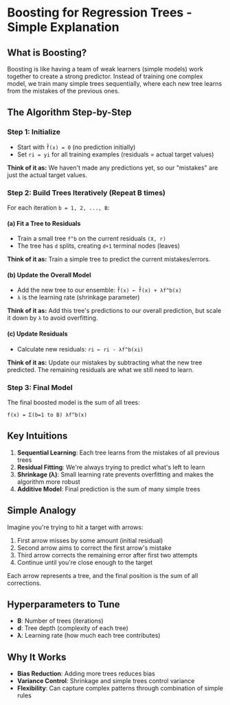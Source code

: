 # Boosting for Regression Trees - Simple Explanation

## What is Boosting?
Boosting is like having a team of weak learners (simple models) work together to create a strong predictor. Instead of training one complex model, we train many simple trees sequentially, where each new tree learns from the mistakes of the previous ones.

## The Algorithm Step-by-Step

### Step 1: Initialize
- Start with `f̂(x) = 0` (no prediction initially)
- Set `ri = yi` for all training examples (residuals = actual target values)

**Think of it as:** We haven't made any predictions yet, so our "mistakes" are just the actual target values.

### Step 2: Build Trees Iteratively (Repeat B times)

For each iteration `b = 1, 2, ..., B`:

#### (a) Fit a Tree to Residuals
- Train a small tree `f^b` on the current residuals `(X, r)`
- The tree has `d` splits, creating `d+1` terminal nodes (leaves)

**Think of it as:** Train a simple tree to predict the current mistakes/errors.

#### (b) Update the Overall Model
- Add the new tree to our ensemble: `f̂(x) ← f̂(x) + λf^b(x)`
- `λ` is the learning rate (shrinkage parameter)

**Think of it as:** Add this tree's predictions to our overall prediction, but scale it down by `λ` to avoid overfitting.

#### (c) Update Residuals
- Calculate new residuals: `ri ← ri - λf^b(xi)`

**Think of it as:** Update our mistakes by subtracting what the new tree predicted. The remaining residuals are what we still need to learn.

### Step 3: Final Model
The final boosted model is the sum of all trees:
```
f̂(x) = Σ(b=1 to B) λf^b(x)
```

## Key Intuitions

1. **Sequential Learning**: Each tree learns from the mistakes of all previous trees
2. **Residual Fitting**: We're always trying to predict what's left to learn
3. **Shrinkage (λ)**: Small learning rate prevents overfitting and makes the algorithm more robust
4. **Additive Model**: Final prediction is the sum of many simple trees

## Simple Analogy
Imagine you're trying to hit a target with arrows:
1. First arrow misses by some amount (initial residual)
2. Second arrow aims to correct the first arrow's mistake
3. Third arrow corrects the remaining error after first two attempts
4. Continue until you're close enough to the target

Each arrow represents a tree, and the final position is the sum of all corrections.

## Hyperparameters to Tune
- **B**: Number of trees (iterations)
- **d**: Tree depth (complexity of each tree)
- **λ**: Learning rate (how much each tree contributes)

## Why It Works
- **Bias Reduction**: Adding more trees reduces bias
- **Variance Control**: Shrinkage and simple trees control variance
- **Flexibility**: Can capture complex patterns through combination of simple rules